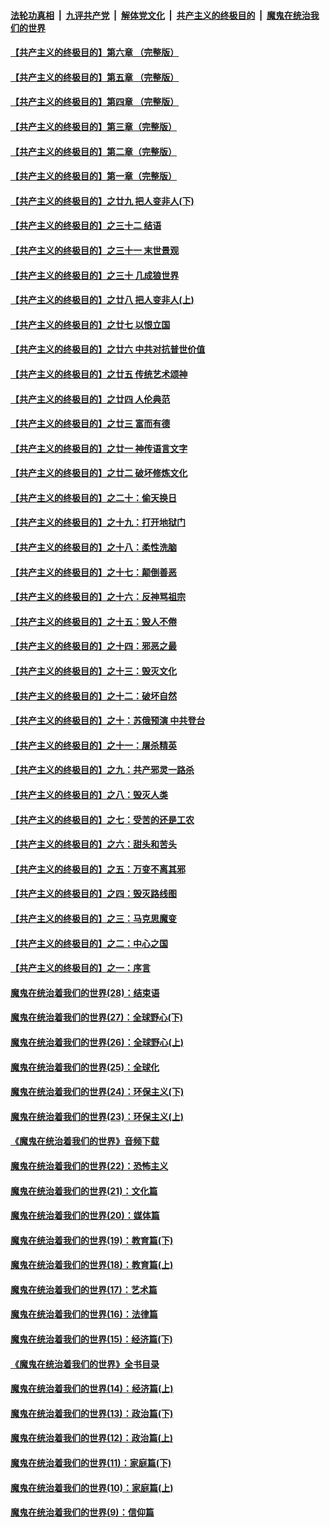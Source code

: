 

####  [法轮功真相](../../../../basic/blob/master/README.md?t=05041331) &nbsp;|&nbsp; [九评共产党](../../../../9ping.md/blob/master/README.md?t=05041331) &nbsp;|&nbsp; [解体党文化](../../../../jtdwh.md/blob/master/README.md?t=05041331)  &nbsp;|&nbsp; [共产主义的终极目的](../../../../gczydzjmd.md/blob/master/README.md?t=05041331) &nbsp;|&nbsp; [魔鬼在统治我们的世界](../../../../mgztzwmdsj.md/blob/master/README.md?t=05041331) 

#### [【共产主义的终极目的】第六章 （完整版）](../pages/nsc422/n11428913.md?t=05041331) 

#### [【共产主义的终极目的】第五章 （完整版）](../pages/nsc422/n11428912.md?t=05041331) 

#### [【共产主义的终极目的】第四章 （完整版）](../pages/nsc422/n11428907.md?t=05041331) 

#### [【共产主义的终极目的】第三章（完整版）](../pages/nsc422/n11428848.md?t=05041331) 

#### [【共产主义的终极目的】第二章（完整版）](../pages/nsc422/n11428831.md?t=05041331) 

#### [【共产主义的终极目的】第一章（完整版）](../pages/nsc422/n11417651.md?t=05041331) 

#### [【共产主义的终极目的】之廿九 把人变非人(下)](../pages/nsc422/n11344140.md?t=05041331) 

#### [【共产主义的终极目的】之三十二 结语](../pages/nsc422/n11360535.md?t=05041331) 

#### [【共产主义的终极目的】之三十一 末世景观](../pages/nsc422/n11351129.md?t=05041331) 

#### [【共产主义的终极目的】之三十 几成狼世界](../pages/nsc422/n11348280.md?t=05041331) 

#### [【共产主义的终极目的】之廿八 把人变非人(上)](../pages/nsc422/n11340492.md?t=05041331) 

#### [【共产主义的终极目的】之廿七 以恨立国](../pages/nsc422/n11336944.md?t=05041331) 

#### [【共产主义的终极目的】之廿六 中共对抗普世价值](../pages/nsc422/n11324785.md?t=05041331) 

#### [【共产主义的终极目的】之廿五 传统艺术颂神](../pages/nsc422/n11296396.md?t=05041331) 

#### [【共产主义的终极目的】之廿四 人伦典范](../pages/nsc422/n11296397.md?t=05041331) 

#### [【共产主义的终极目的】之廿三 富而有德](../pages/nsc422/n11283598.md?t=05041331) 

#### [【共产主义的终极目的】之廿一 神传语言文字](../pages/nsc422/n11263265.md?t=05041331) 

#### [【共产主义的终极目的】之廿二 破坏修炼文化](../pages/nsc422/n11245728.md?t=05041331) 

#### [【共产主义的终极目的】之二十：偷天换日](../pages/nsc422/n11238846.md?t=05041331) 

#### [【共产主义的终极目的】之十九：打开地狱门](../pages/nsc422/n11206376.md?t=05041331) 

#### [【共产主义的终极目的】之十八：柔性洗脑](../pages/nsc422/n11199994.md?t=05041331) 

#### [【共产主义的终极目的】之十七：颠倒善恶](../pages/nsc422/n11179782.md?t=05041331) 

#### [【共产主义的终极目的】之十六：反神骂祖宗](../pages/nsc422/n11166798.md?t=05041331) 

#### [【共产主义的终极目的】之十五：毁人不倦](../pages/nsc422/n11166792.md?t=05041331) 

#### [【共产主义的终极目的】之十四：邪恶之最](../pages/nsc422/n11150249.md?t=05041331) 

#### [【共产主义的终极目的】之十三：毁灭文化](../pages/nsc422/n11135227.md?t=05041331) 

#### [【共产主义的终极目的】之十二：破坏自然](../pages/nsc422/n11135214.md?t=05041331) 

#### [【共产主义的终极目的】之十：苏俄预演 中共登台](../pages/nsc422/n11118424.md?t=05041331) 

#### [【共产主义的终极目的】之十一：屠杀精英](../pages/nsc422/n11118442.md?t=05041331) 

#### [【共产主义的终极目的】之九：共产邪灵一路杀](../pages/nsc422/n11114139.md?t=05041331) 

#### [【共产主义的终极目的】之八：毁灭人类](../pages/nsc422/n11108503.md?t=05041331) 

#### [【共产主义的终极目的】之七：受苦的还是工农](../pages/nsc422/n11101809.md?t=05041331) 

#### [【共产主义的终极目的】之六：甜头和苦头](../pages/nsc422/n11096971.md?t=05041331) 

#### [【共产主义的终极目的】之五：万变不离其邪](../pages/nsc422/n11091285.md?t=05041331) 

#### [【共产主义的终极目的】之四：毁灭路线图](../pages/nsc422/n11086284.md?t=05041331) 

#### [【共产主义的终极目的】之三：马克思魔变](../pages/nsc422/n11061941.md?t=05041331) 

#### [【共产主义的终极目的】之二：中心之国](../pages/nsc422/n11047728.md?t=05041331) 

#### [【共产主义的终极目的】之一：序言](../pages/nsc422/n11086077.md?t=05041331) 

#### [魔鬼在统治着我们的世界(28)：结束语](../pages/nsc422/n10936246.md?t=05041331) 

#### [魔鬼在统治着我们的世界(27)：全球野心(下)](../pages/nsc422/n10928319.md?t=05041331) 

#### [魔鬼在统治着我们的世界(26)：全球野心(上)](../pages/nsc422/n10900318.md?t=05041331) 

#### [魔鬼在统治着我们的世界(25)：全球化](../pages/nsc422/n10788205.md?t=05041331) 

#### [魔鬼在统治着我们的世界(24)：环保主义(下)](../pages/nsc422/n10695307.md?t=05041331) 

#### [魔鬼在统治着我们的世界(23)：环保主义(上)](../pages/nsc422/n10688613.md?t=05041331) 

#### [《魔鬼在统治着我们的世界》音频下载](../pages/nsc422/n10635553.md?t=05041331) 

#### [魔鬼在统治着我们的世界(22)：恐怖主义](../pages/nsc422/n10614727.md?t=05041331) 

#### [魔鬼在统治着我们的世界(21)：文化篇](../pages/nsc422/n10597706.md?t=05041331) 

#### [魔鬼在统治着我们的世界(20)：媒体篇](../pages/nsc422/n10586579.md?t=05041331) 

#### [魔鬼在统治着我们的世界(19)：教育篇(下)](../pages/nsc422/n10564808.md?t=05041331) 

#### [魔鬼在统治着我们的世界(18)：教育篇(上)](../pages/nsc422/n10526970.md?t=05041331) 

#### [魔鬼在统治着我们的世界(17)：艺术篇](../pages/nsc422/n10499093.md?t=05041331) 

#### [魔鬼在统治着我们的世界(16)：法律篇](../pages/nsc422/n10485969.md?t=05041331) 

#### [魔鬼在统治着我们的世界(15)：经济篇(下)](../pages/nsc422/n10469975.md?t=05041331) 

#### [《魔鬼在统治着我们的世界》全书目录](../pages/nsc422/n10464261.md?t=05041331) 

#### [魔鬼在统治着我们的世界(14)：经济篇(上)](../pages/nsc422/n10457370.md?t=05041331) 

#### [魔鬼在统治着我们的世界(13)：政治篇(下)](../pages/nsc422/n10448270.md?t=05041331) 

#### [魔鬼在统治着我们的世界(12)：政治篇(上)](../pages/nsc422/n10444576.md?t=05041331) 

#### [魔鬼在统治着我们的世界(11)：家庭篇(下)](../pages/nsc422/n10440961.md?t=05041331) 

#### [魔鬼在统治着我们的世界(10)：家庭篇(上)](../pages/nsc422/n10435448.md?t=05041331) 

#### [魔鬼在统治着我们的世界(9)：信仰篇](../pages/nsc422/n10432159.md?t=05041331) 

